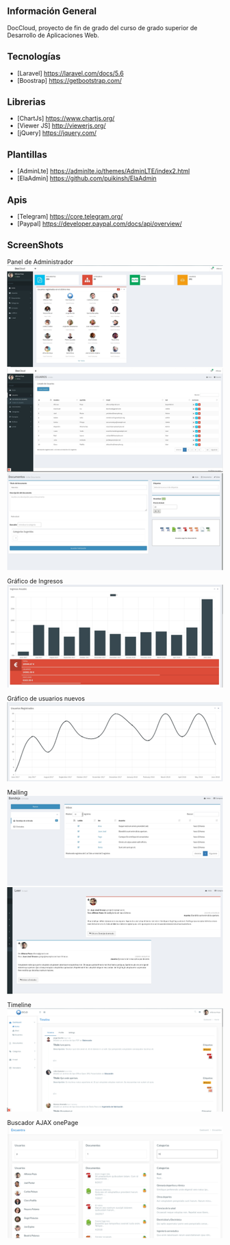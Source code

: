 ## Información General

DocCloud, proyecto de fin de grado del curso de grado superior de Desarrollo de Aplicaciones Web.

## Tecnologías

- [Laravel] https://laravel.com/docs/5.6
- [Boostrap] https://getbootstrap.com/

## Librerias

- [ChartJs] https://www.chartjs.org/
- [Viewer JS] http://viewerjs.org/
- [jQuery] https://jquery.com/

## Plantillas

- [AdminLte] https://adminlte.io/themes/AdminLTE/index2.html
- [ElaAdmin] https://github.com/puikinsh/ElaAdmin

## Apis

- [Telegram] https://core.telegram.org/
- [Paypal] https://developer.paypal.com/docs/api/overview/


## ScreenShots

Panel de Administrador
<img src="/storage/images/3.png">
<img src="/storage/images/4.png">
<img src="/storage/images/7.png">

Gráfico de Ingresos
<img src="/storage/images/9.png">

Gráfico de usuarios nuevos
<img src="/storage/images/11.png">

Mailing
<img src="/storage/images/12.png">
<img src="/storage/images/13.png">

Timeline
<img src="/storage/images/14.png">

Buscador AJAX onePage
<img src="/storage/images/16.png">

